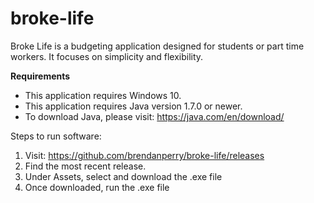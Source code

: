 # broke-life

Broke Life is a budgeting application designed for students or part time workers. It focuses on simplicity and flexibility. 

**Requirements**
- This application requires Windows 10.
- This application requires Java version 1.7.0 or newer.
- To download Java, please visit: https://java.com/en/download/

Steps to run software: 

1. Visit: https://github.com/brendanperry/broke-life/releases
2. Find the most recent release.
3. Under Assets, select and download the .exe file
4. Once downloaded, run the .exe file
